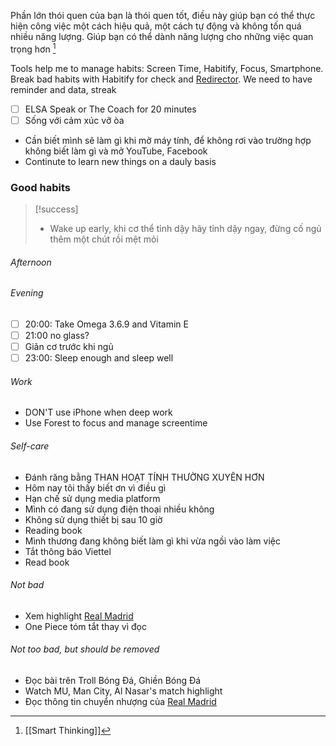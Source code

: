 Phần lớn thói quen của bạn là thói quen tốt, điều này giúp bạn có thể thực hiện công việc một cách hiệu quả, một cách tự động và không tốn quá nhiều năng lượng. Giúp bạn có thể dành năng lượng cho những việc quan trọng hơn [^1]

Tools help me to manage habits: Screen Time, Habitify, Focus, Smartphone. Break bad habits with Habitify for check and [Redirector](Redirector.md). We need to have reminder and data, streak

- [ ] ELSA Speak or The Coach for 20 minutes
- [ ] Sống với cảm xúc vỡ òa

- Cần biết mình sẽ làm gì khi mở máy tính, để không rơi vào trường hợp không biết làm gì và mở YouTube, Facebook
- Continute to learn new things on a dauly basis

### Good habits

> [!success]
> - Wake up early, khi cơ thể tỉnh dậy hãy tỉnh dậy ngay, đừng cố ngủ thêm một chút rồi mệt mỏi


###### Afternoon

###### Evening

- [ ] 20:00: Take Omega 3.6.9 and Vitamin E
- [ ] 21:00 no glass?
- [ ] Giãn cơ trước khi ngủ
- [ ] 23:00: Sleep enough and sleep well

###### Work

- DON'T use iPhone when deep work
- Use Forest to focus and manage screentime

###### Self-care

- Đánh răng bằng THAN HOẠT TÍNH THƯỜNG XUYÊN HƠN
- Hôm nay tôi thấy biết ơn vì điều gì
- Hạn chế sử dụng media platform
- Mình có đang sử dụng điện thoại nhiều không
- Không sử dụng thiết bị sau 10 giờ
- Reading book
- Mình thương đang không biết làm gì khi vừa ngồi vào làm việc
- Tắt thông báo Viettel
- Read book

###### Not bad

- Xem highlight [Real Madrid](Real%20Madrid.md) 
- One Piece tóm tắt thay vì đọc

###### Not too bad, but should be removed

- Đọc bài trên Troll Bóng Đá, Ghiền Bóng Đá
- Watch MU, Man City, Al Nasar's match highlight
- Đọc thông tin chuyển nhượng của [Real Madrid](Real%20Madrid.md) 

[^1]: [[Smart Thinking]]